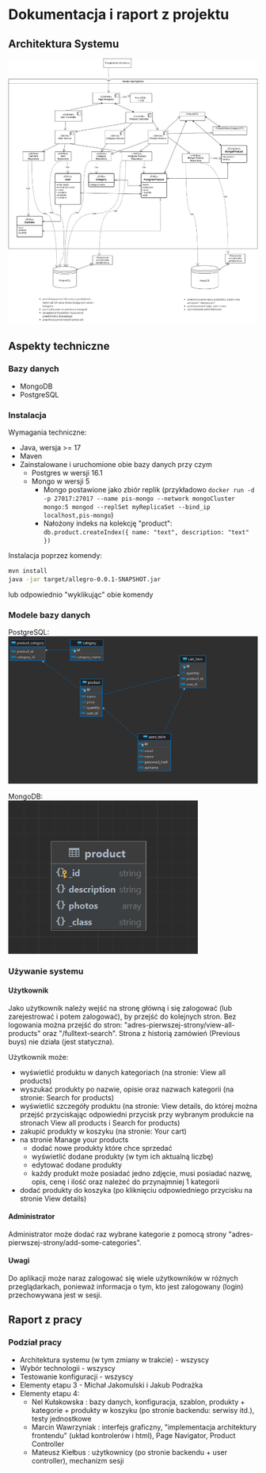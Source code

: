 # Dokumentacja i raport z projektu
## Architektura Systemu
![diagram uml](images/architektura.png)
## Aspekty techniczne
### Bazy danych
- MongoDB
- PostgreSQL

### Instalacja
Wymagania techniczne:
- Java, wersja >= 17
- Maven
- Zainstalowane i uruchomione obie bazy danych przy czym
  - Postgres w wersji 16.1
  - Mongo w wersji 5
    - Mongo postawione jako zbiór replik (przykładowo `docker run -d -p 27017:27017 --name pis-mongo --network mongoCluster mongo:5 mongod --replSet myReplicaSet --bind_ip localhost,pis-mongo`)
    - Nałożony indeks na kolekcję "product": `db.product.createIndex({ name: "text", description: "text" })`

Instalacja poprzez komendy:
``` bash
mvn install
java -jar target/allegro-0.0.1-SNAPSHOT.jar
```
lub odpowiednio "wyklikując" obie komendy   

### Modele bazy danych
PostgreSQL:   
![postgres](images/postgres.png)   

MongoDB:   
![mongo](images/mongo.png)   

### Używanie systemu
#### Użytkownik
Jako użytkownik należy wejść na stronę główną i się zalogować (lub zarejestrować i potem zalogować), by przejść do kolejnych stron. Bez logowania można przejść do stron: "adres-pierwszej-strony/view-all-products" oraz "<adres-pierwszej-strony>/fulltext-search". Strona z historią zamówień (Previous buys) nie działa (jest statyczna).   
  
Użytkownik może:
- wyświetlić produktu w danych kategoriach (na stronie: View all products)
- wyszukać produkty po nazwie, opisie oraz nazwach kategorii (na stronie: Search for products)
- wyświetlić szczegóły produktu (na stronie: View details, do której można przejść przyciskając odpowiedni przycisk przy wybranym produkcie na stronach View all products i Search for products)
- zakupić produkty w koszyku (na stronie: Your cart)
- na stronie Manage your products
  - dodać nowe produkty które chce sprzedać
  - wyświetlić dodane produkty (w tym ich aktualną liczbę)
  - edytować dodane produkty
  - każdy produkt może posiadać jedno zdjęcie, musi posiadać nazwę, opis, cenę i ilość oraz należeć do przynajmniej 1 kategorii
- dodać produkty do koszyka (po kliknięciu odpowiedniego przycisku na stronie View details)

#### Administrator 
Administrator może dodać raz wybrane kategorie z pomocą strony "adres-pierwszej-strony/add-some-categories".    

#### Uwagi
Do aplikacji może naraz zalogować się wiele użytkowników w różnych przeglądarkach, ponieważ informacja o tym, kto jest zalogowany (login) przechowywana jest w sesji.   

## Raport z pracy
### Podział pracy
- Architektura systemu (w tym zmiany w trakcie) - wszyscy
- Wybór technologii - wszyscy
- Testowanie konfiguracji - wszyscy
- Elementy etapu 3 - Michał Jakomulski i Jakub Podrażka
- Elementy etapu 4:
  - Nel Kułakowska : bazy danych, konfiguracja, szablon, produkty + kategorie + produkty w koszyku (po stronie backendu: serwisy itd.), testy jednostkowe
  - Marcin Wawrzyniak : interfejs graficzny, "implementacja architektury frontendu" (układ kontrolerów i html), Page Navigator, Product Controller
  - Mateusz Kiełbus : użytkownicy (po stronie backendu + user controller), mechanizm sesji


